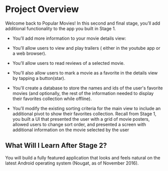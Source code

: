 # Project Overview

Welcome back to Popular Movies! In this second and final stage, you’ll add additional functionality to the app you built in Stage 1.

- You’ll add more information to your movie details view:

- You’ll allow users to view and play trailers ( either in the youtube app or a web browser).
- You’ll allow users to read reviews of a selected movie.
- You’ll also allow users to mark a movie as a favorite in the details view by tapping a button(star).
- You'll create a database to store the names and ids of the user's favorite movies (and optionally, the rest of the information needed to display their favorites collection while offline).
- You’ll modify the existing sorting criteria for the main view to include an additional pivot to show their favorites collection.
Recall from Stage 1, you built a UI that presented the user with a grid of movie posters, allowed users to change sort order, and presented a screen with additional information on the movie selected by the user

##  What Will I Learn After Stage 2?
You will build a fully featured application that looks and feels natural on the latest Android operating system (Nougat, as of November 2016).
